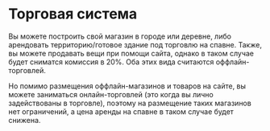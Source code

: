 # Торговая система

Вы можете построить свой магазин в городе или деревне, либо арендовать территорию/готовое здание под торговлю на спавне. 
Также, вы можете продавать вещи при помощи сайта, однако в таком случае будет сниматся комиссия в 20%. Оба этих вида считаются оффлайн-торговлей.

Но помимо размещения оффлайн-магазинов и товаров на сайте, вы можете заниматься онлайн-торговлей (это когда вы лично задействованы в торговле), поэтому на размещение таких магазинов нет ограничений, а цена аренды на спавне в таком случае будет снижена.